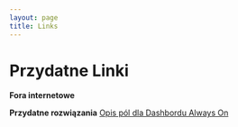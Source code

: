 ```yaml
---
layout: page
title: Links
---
```

# [](#header-1)Przydatne Linki

**Fora internetowe**
[](https://dba.stackexchange.com/)
[](https://www.sqlservercentral.com/)


**Przydatne rozwiązania**
[Opis pól dla Dashbordu Always On](https://docs.microsoft.com/en-us/sql/database-engine/availability-groups/windows/use-the-always-on-dashboard-sql-server-management-studio?view=sql-server-2017)
